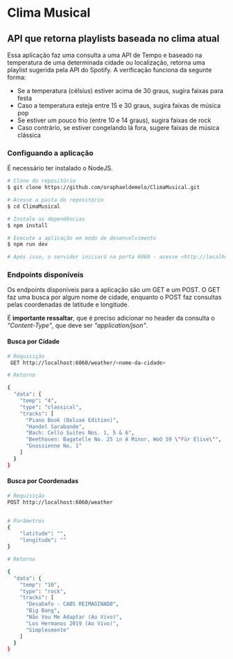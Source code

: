 # Clima Musical
## API que retorna playlists baseada no clima atual
Essa aplicação faz uma consulta a uma API de Tempo e baseado na temperatura de uma determinada cidade ou localização, retorna uma playlist sugerida pela API do Spotify. A verificação funciona da segunte forma:

- Se a temperatura (célsius) estiver acima de 30 graus, sugira faixas para festa
- Caso a temperatura esteja entre 15 e 30 graus, sugira faixas de música pop
- Se estiver um pouco frio (entre 10 e 14 graus), sugira faixas de rock
- Caso contrário, se estiver congelando lá fora, sugere faixas de música clássica

### Configuando a aplicação

É necessário ter instalado o NodeJS.

```bash
# Clone do repositório
$ git clone https://github.com/oraphaeldemelo/ClimaMusical.git

# Acesse a pasta do repositório
$ cd ClimaMusical

# Instale as dependẽncias
$ npm install

# Execute a aplicação em modo de desenvolvimento
$ npm run dev

# Após isso, o servidor iniciará na porta 6060 - acesse <http://localhost:6060>
```

### Endpoints disponíveis
Os endpoints disponíveis para a aplicação são um GET e um POST. O GET faz uma busca por algum nome de cidade, enquanto o POST faz consultas pelas coordenadas de latitude e longitude.

É **importante ressaltar**, que é preciso adicionar no header da consulta o *"Content-Type"*, que deve ser *"application/json"*.

#### Busca por Cidade

```bash
# Requisição
 GET http://localhost:6060/weather/<nome-da-cidade>

# Retorno

{
  "data": {
    "temp": "4",
    "type": "classical",
    "tracks": [
      "Piano Book (Deluxe Edition)",
      "Handel Sarabande",
      "Bach: Cello Suites Nos. 1, 5 & 6",
      "Beethoven: Bagatelle No. 25 in A Minor, WoO 59 \"Für Elise\"",
      "Gnossienne No. 1"
    ]
  }
}
```

#### Busca por Coordenadas

```bash
# Requisição
POST http://localhost:6060/weather


# Parâmetros
{
	"latitude": "",
	"longitude": ""
}

# Retorno 

{
  "data": {
    "temp": "10",
    "type": "rock",
    "tracks": [
      "Desabafo - CAØS REIMAGINADØ",
      "Big Bang",
      "Não Vou Me Adaptar (Ao Vivo)",
      "Los Hermanos 2019 (Ao Vivo)",
      "Simplesmente"
    ]
  }
}
```